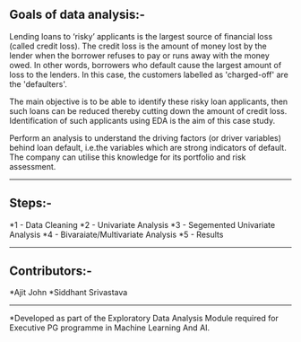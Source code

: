 Goals of data analysis:-
------------------------------
Lending loans to ‘risky’ applicants is the largest source of financial loss (called credit loss). The credit loss is the amount of money lost by the lender when the borrower refuses to pay or runs away with the money owed. In other words, borrowers who default cause the largest amount of loss to the lenders. In this case, the customers labelled as 'charged-off' are the 'defaulters'.

The main objective is to be able to identify these risky loan applicants,
then such loans can be reduced thereby cutting down the amount of credit loss.
Identification of such applicants using EDA is the aim of this case study.

Perform an analysis to understand the driving factors (or driver variables)
behind loan default, i.e.the variables which are strong indicators of default.
The company can utilise this knowledge for its portfolio and risk assessment.

------------------------------

Steps:-
------------------------------

*1 - Data Cleaning
*2 - Univariate Analysis
*3 - Segemented Univariate Analysis
*4 - Bivaraiate/Multivariate Analysis
*5 - Results

------------------------------

Contributors:-
------------------------------

*Ajit John
*Siddhant Srivastava

------------------------------

*Developed as part of the Exploratory Data Analysis Module required for Executive PG programme in Machine Learning And AI.